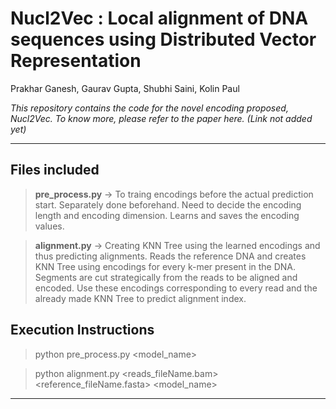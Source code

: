 # Nucl2Vec : Local alignment of DNA sequences using Distributed Vector Representation
Prakhar Ganesh, Gaurav Gupta, Shubhi Saini, Kolin Paul

*This repository contains the code for the novel encoding proposed, Nucl2Vec. To know more, please refer to the paper here. (Link not added yet)*

----


## Files included
> **pre_process.py** -> To traing encodings before the actual prediction start. Separately done beforehand. Need to decide the encoding length and encoding dimension. Learns and saves the encoding values.

> **alignment.py** -> Creating KNN Tree using the learned encodings and thus predicting alignments. Reads the reference DNA and creates KNN Tree using encodings for every k-mer present in the DNA. Segments are cut strategically from the reads to be aligned and encoded. Use these encodings corresponding to every read and the already made KNN Tree to predict alignment index.


## Execution Instructions
> python pre_process.py <model_name>

> python alignment.py <reads_fileName.bam> <reference_fileName.fasta> <model_name>


----
